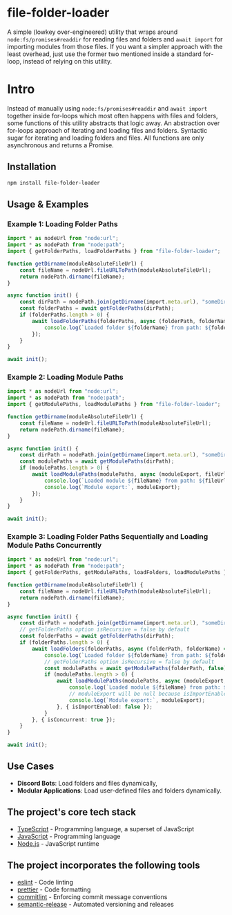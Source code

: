 # file-folder-loader
A simple (lowkey over-engineered) utility that wraps around `node:fs/promises#readdir` for reading files and folders and `await import` for importing modules from those files. If you want a simpler approach with the least overhead, just use the former two mentioned inside a standard for-loop, instead of relying on this utility.

# Intro
Instead of manually using `node:fs/promises#readdir` and `await import` together inside for-loops which most often happens with files and folders, some functions of this utility abstracts that logic away. An abstraction over for-loops approach of iterating and loading files and folders. Syntactic sugar for iterating and loading folders and files. All functions are only asynchronous and returns a Promise.

## Installation

```sh
npm install file-folder-loader
```

## Usage & Examples

### Example 1: Loading Folder Paths

```typescript
import * as nodeUrl from "node:url";
import * as nodePath from "node:path";
import { getFolderPaths, loadFolderPaths } from "file-folder-loader";

function getDirname(moduleAbsoluteFileUrl) {
    const fileName = nodeUrl.fileURLToPath(moduleAbsoluteFileUrl);
    return nodePath.dirname(fileName);
}

async function init() {
    const dirPath = nodePath.join(getDirname(import.meta.url), "someDirectory");
    const folderPaths = await getFolderPaths(dirPath);
    if (folderPaths.length > 0) {
        await loadFolderPaths(folderPaths, async (folderPath, folderName) => {
            console.log(`Loaded folder ${folderName} from path: ${folderPath}`);
        });
    }
}

await init();
```

### Example 2: Loading Module Paths

```typescript
import * as nodeUrl from "node:url";
import * as nodePath from "node:path";
import { getModulePaths, loadModulePaths } from "file-folder-loader";

function getDirname(moduleAbsoluteFileUrl) {
    const fileName = nodeUrl.fileURLToPath(moduleAbsoluteFileUrl);
    return nodePath.dirname(fileName);
}

async function init() {
    const dirPath = nodePath.join(getDirname(import.meta.url), "someDirectory");
    const modulePaths = await getModulePaths(dirPath);
    if (modulePaths.length > 0) {
        await loadModulePaths(modulePaths, async (moduleExport, fileUrlHref, fileName) => {
            console.log(`Loaded module ${fileName} from path: ${fileUrlHref}`);
            console.log(`Module export:`, moduleExport);
        });
    }
}

await init();
```

### Example 3: Loading Folder Paths Sequentially and Loading Module Paths Concurrently

```typescript
import * as nodeUrl from "node:url";
import * as nodePath from "node:path";
import { getFolderPaths, getModulePaths, loadFolders, loadModulePaths } from "file-folder-loader";

function getDirname(moduleAbsoluteFileUrl) {
    const fileName = nodeUrl.fileURLToPath(moduleAbsoluteFileUrl);
    return nodePath.dirname(fileName);
}

async function init() {
    const dirPath = nodePath.join(getDirname(import.meta.url), "someDirectory");
    // getFolderPaths option isRecursive = false by default
    const folderPaths = await getFolderPaths(dirPath);
    if (folderPaths.length > 0) {
        await loadFolders(folderPaths, async (folderPath, folderName) => {
            console.log(`Loaded folder ${folderName} from path: ${folderPath}`);
            // getFolderPaths option isRecursive = false by default
            const modulePaths = await getModulePaths(folderPath, false);
            if (modulePaths.length > 0) {
                await loadModulePaths(modulePaths, async (moduleExport, fileUrlHref, fileName) => {
                    console.log(`Loaded module ${fileName} from path: ${fileUrlHref}`);
                    // moduleExport will be null because isImportEnabled is false (true by default)
                    console.log(`Module export:`, moduleExport);
                }, { isImportEnabled: false });
            }
        }, { isConcurrent: true });
    }
}

await init();
```

## Use Cases

- **Discord Bots**: Load folders and files dynamically,
- **Modular Applications**: Load user-defined files and folders dynamically.

## The project's core tech stack
- [TypeScript](https://www.typescriptlang.org) - Programming language, a superset of JavaScript
- [JavaScript](https://en.wikipedia.org/wiki/JavaScript) - Programming language
- [Node.js](https://github.com/nodejs/node) - JavaScript runtime

## The project incorporates the following tools
- [eslint](https://github.com/eslint/eslint) - Code linting
- [prettier](https://github.com/prettier/prettier) - Code formatting
- [commitlint](https://github.com/conventional-changelog/commitlint) - Enforcing commit message conventions
- [semantic-release](https://github.com/semantic-release/semantic-release) - Automated versioning and releases
